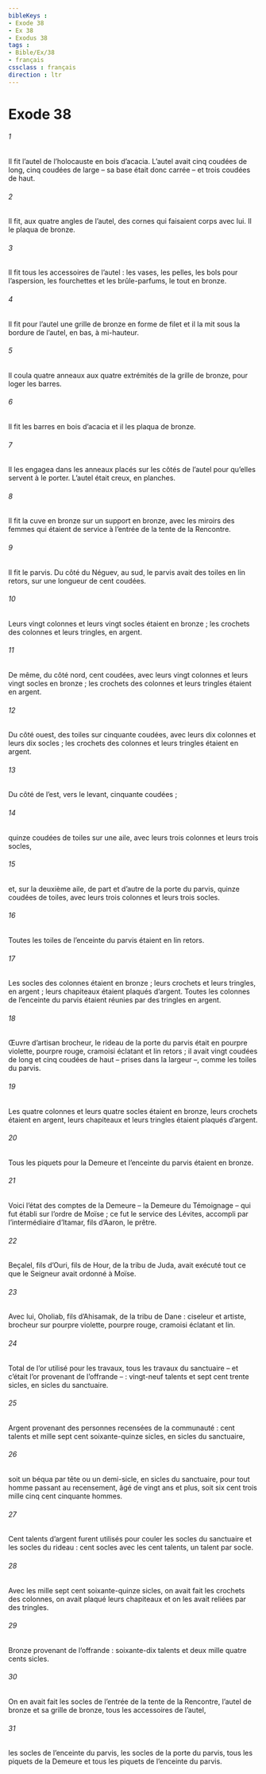 ```yaml
---
bibleKeys : 
- Exode 38
- Ex 38
- Exodus 38
tags : 
- Bible/Ex/38
- français
cssclass : français
direction : ltr
---
```


# Exode 38

###### 1
Il fit l’autel de l’holocauste en bois d’acacia. L’autel avait cinq coudées de long, cinq coudées de large – sa base était donc carrée – et trois coudées de haut.
###### 2
Il fit, aux quatre angles de l’autel, des cornes qui faisaient corps avec lui. Il le plaqua de bronze.
###### 3
Il fit tous les accessoires de l’autel : les vases, les pelles, les bols pour l’aspersion, les fourchettes et les brûle-parfums, le tout en bronze.
###### 4
Il fit pour l’autel une grille de bronze en forme de filet et il la mit sous la bordure de l’autel, en bas, à mi-hauteur.
###### 5
Il coula quatre anneaux aux quatre extrémités de la grille de bronze, pour loger les barres.
###### 6
Il fit les barres en bois d’acacia et il les plaqua de bronze.
###### 7
Il les engagea dans les anneaux placés sur les côtés de l’autel pour qu’elles servent à le porter. L’autel était creux, en planches.
###### 8
Il fit la cuve en bronze sur un support en bronze, avec les miroirs des femmes qui étaient de service à l’entrée de la tente de la Rencontre.
###### 9
Il fit le parvis. Du côté du Néguev, au sud, le parvis avait des toiles en lin retors, sur une longueur de cent coudées.
###### 10
Leurs vingt colonnes et leurs vingt socles étaient en bronze ; les crochets des colonnes et leurs tringles, en argent.
###### 11
De même, du côté nord, cent coudées, avec leurs vingt colonnes et leurs vingt socles en bronze ; les crochets des colonnes et leurs tringles étaient en argent.
###### 12
Du côté ouest, des toiles sur cinquante coudées, avec leurs dix colonnes et leurs dix socles ; les crochets des colonnes et leurs tringles étaient en argent.
###### 13
Du côté de l’est, vers le levant, cinquante coudées ;
###### 14
quinze coudées de toiles sur une aile, avec leurs trois colonnes et leurs trois socles,
###### 15
et, sur la deuxième aile, de part et d’autre de la porte du parvis, quinze coudées de toiles, avec leurs trois colonnes et leurs trois socles.
###### 16
Toutes les toiles de l’enceinte du parvis étaient en lin retors.
###### 17
Les socles des colonnes étaient en bronze ; leurs crochets et leurs tringles, en argent ; leurs chapiteaux étaient plaqués d’argent. Toutes les colonnes de l’enceinte du parvis étaient réunies par des tringles en argent.
###### 18
Œuvre d’artisan brocheur, le rideau de la porte du parvis était en pourpre violette, pourpre rouge, cramoisi éclatant et lin retors ; il avait vingt coudées de long et cinq coudées de haut – prises dans la largeur –, comme les toiles du parvis.
###### 19
Les quatre colonnes et leurs quatre socles étaient en bronze, leurs crochets étaient en argent, leurs chapiteaux et leurs tringles étaient plaqués d’argent.
###### 20
Tous les piquets pour la Demeure et l’enceinte du parvis étaient en bronze.
###### 21
Voici l’état des comptes de la Demeure – la Demeure du Témoignage – qui fut établi sur l’ordre de Moïse ; ce fut le service des Lévites, accompli par l’intermédiaire d’Itamar, fils d’Aaron, le prêtre.
###### 22
Beçalel, fils d’Ouri, fils de Hour, de la tribu de Juda, avait exécuté tout ce que le Seigneur avait ordonné à Moïse.
###### 23
Avec lui, Oholiab, fils d’Ahisamak, de la tribu de Dane : ciseleur et artiste, brocheur sur pourpre violette, pourpre rouge, cramoisi éclatant et lin.
###### 24
Total de l’or utilisé pour les travaux, tous les travaux du sanctuaire – et c’était l’or provenant de l’offrande – : vingt-neuf talents et sept cent trente sicles, en sicles du sanctuaire.
###### 25
Argent provenant des personnes recensées de la communauté : cent talents et mille sept cent soixante-quinze sicles, en sicles du sanctuaire,
###### 26
soit un béqua par tête ou un demi-sicle, en sicles du sanctuaire, pour tout homme passant au recensement, âgé de vingt ans et plus, soit six cent trois mille cinq cent cinquante hommes.
###### 27
Cent talents d’argent furent utilisés pour couler les socles du sanctuaire et les socles du rideau : cent socles avec les cent talents, un talent par socle.
###### 28
Avec les mille sept cent soixante-quinze sicles, on avait fait les crochets des colonnes, on avait plaqué leurs chapiteaux et on les avait reliées par des tringles.
###### 29
Bronze provenant de l’offrande : soixante-dix talents et deux mille quatre cents sicles.
###### 30
On en avait fait les socles de l’entrée de la tente de la Rencontre, l’autel de bronze et sa grille de bronze, tous les accessoires de l’autel,
###### 31
les socles de l’enceinte du parvis, les socles de la porte du parvis, tous les piquets de la Demeure et tous les piquets de l’enceinte du parvis.
